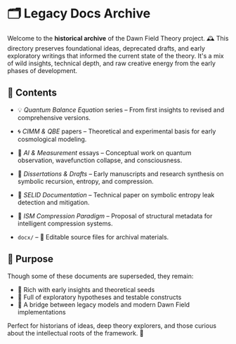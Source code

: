 # 🗂️ Legacy Docs Archive

Welcome to the **historical archive** of the Dawn Field Theory project. 🕰️ This directory preserves foundational ideas, deprecated drafts, and early exploratory writings that informed the current state of the theory. It's a mix of wild insights, technical depth, and raw creative energy from the early phases of development.

## 📁 Contents

* 💡 *Quantum Balance Equation* series – From first insights to revised and comprehensive versions.

* 🌀 *CIMM & QBE* papers – Theoretical and experimental basis for early cosmological modeling.

* 🧠 *AI & Measurement* essays – Conceptual work on quantum observation, wavefunction collapse, and consciousness.

* 🧾 *Dissertations & Drafts* – Early manuscripts and research synthesis on symbolic recursion, entropy, and compression.

* 🔐 *SELID Documentation* – Technical paper on symbolic entropy leak detection and mitigation.

* 🧬 *ISM Compression Paradigm* – Proposal of structural metadata for intelligent compression systems.

* `docx/` – 📄 Editable source files for archival materials.

## 🧭 Purpose

Though some of these documents are superseded, they remain:

* 📖 Rich with early insights and theoretical seeds
* 🧪 Full of exploratory hypotheses and testable constructs
* 🔗 A bridge between legacy models and modern Dawn Field implementations

Perfect for historians of ideas, deep theory explorers, and those curious about the intellectual roots of the framework. 🌱
